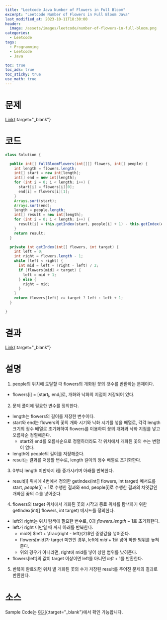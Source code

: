 ```yaml
---
title: "Leetcode Java Number of Flowers in Full Bloom"
excerpt: "Leetcode Number of Flowers in Full Bloom Java"
last_modified_at: 2023-10-11T18:30:00
header:
  image: /assets/images/leetcode/number-of-flowers-in-full-bloom.png
categories:
  - Leetcode
tags:
  - Programming
  - Leetcode
  - Java

toc: true
toc_ads: true
toc_sticky: true
use_math: true
---
```

# 문제
[Link](https://leetcode.com/problems/number-of-flowers-in-full-bloom){:target="_blank"}

# 코드
```java
class Solution {

  public int[] fullBloomFlowers(int[][] flowers, int[] people) {
    int length = flowers.length;
    int[] start = new int[length];
    int[] end = new int[length];
    for (int i = 0; i < length; i++) {
      start[i] = flowers[i][0];
      end[i] = flowers[i][1];
    }
    Arrays.sort(start);
    Arrays.sort(end);
    length = people.length;
    int[] result = new int[length];
    for (int i = 0; i < length; i++) {
      result[i] = this.getIndex(start, people[i] + 1) - this.getIndex(end, people[i]);
    }
    return result;
  }

  private int getIndex(int[] flowers, int target) {
    int left = 0;
    int right = flowers.length - 1;
    while (left < right) {
      int mid = left + (right - left) / 2;
      if (flowers[mid] < target) {
        left = mid + 1;
      } else {
        right = mid;
      }
    }
    return flowers[left] >= target ? left : left + 1;
  }

}
```

# 결과
[Link](https://leetcode.com/problems/number-of-flowers-in-full-bloom/submissions/1072551506/){:target="_blank"}

# 설명
1. people의 위치에 도달할 때 flowers의 개화된 꽃의 갯수를 반환하는 문제이다.
- flowers[i] = [start<sub>i</sub>, end<sub>i</sub>]로, 개화와 낙화의 지점이 저장되어 있다.

2. 문제 풀이에 필요한 변수를 정의한다.
- length는 flowers의 길이를 저장한 변수이다.
- start와 end는 flowers의 꽃의 개화 시기와 낙화 시기를 넣을 배열로, 각각 length 크기의 정수 배열로 초기화하여 flowers를 이용하여 꽃의 개화와 낙화 지점를 넣고 오름차순 정렬해준다.
  - start와 end를 오름차순으로 정렬하더라도 각 위치에서 개화된 꽃의 수는 변함이 없다.
- length에 people의 길이를 저장해준다.
- result는 결과를 저장할 변수로, length 길이의 정수 배열로 초기화한다.

3. 0부터 length 미만까지 i를 증가시키며 아래를 반복한다.
- result[i] 위치에 4번에서 정의한 getIndex(int[] flowers, int target) 메서드를 start, $people[i] + 1$로 수행한 결과와 end, people[i]로 수행한 결과의 차잇값인 개화된 꽃의 수를 넣어준다.

4. flowers의 target 위치에서 개화된 꽃의 시작과 종료 위치를 탐색하기 위한 getIndex(int[] flowers, int target) 메서드를 정의한다.
- left와 right는 위치 탐색에 필요한 변수로, 0과 $flowers.length - 1$로 초기화한다.
- left가 right 미만일 때 까지 아래를 반복한다.
  - mid에 $left + \frac{right - left}{2}$인 중앙값을 넣어준다.
  - flowers[mid]가 target 미만인 경우, left에 $mid + 1$을 넣어 하한 범위를 높혀준다.
  - 위의 경우가 아니라면, right에 mid를 넣어 상한 범위를 낮혀준다.
- flowers[left]의 값이 target 이상이면 left를 아니면 $left + 1$를 반환한다.

5. 반복이 완료되면 위치 별 개화된 꽃의 수가 저장된 result를 주어진 문제의 결과로 반환한다.

# 소스
Sample Code는 [여기](https://github.com/GracefulSoul/leetcode/blob/master/src/main/java/gracefulsoul/problems/NumberOfFlowersInFullBloom.java){:target="_blank"}에서 확인 가능합니다.